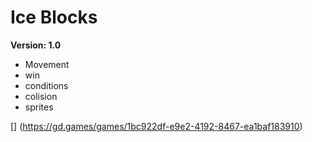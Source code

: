 # Ice Blocks
**Version: 1.0**
* Movement
* win 
* conditions
* colision
* sprites
  
[] (https://gd.games/games/1bc922df-e9e2-4192-8467-ea1baf183910)
